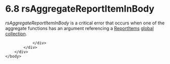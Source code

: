 <html dir="LTR" xmlns:mshelp="http://msdn.microsoft.com/mshelp" xmlns:ddue="http://ddue.schemas.microsoft.com/authoring/2003/5" xmlns:xlink="http://www.w3.org/1999/xlink" xmlns:tool="http://www.microsoft.com/tooltip">
    <head>
        <meta http-equiv="Content-Type" content="text/html; CHARSET=utf-8"></meta>
        <meta name="save" content="history"></meta>
        <title>6.8 rsAggregateReportItemInBody</title>
        <xml>
            <mshelp:toctitle title="6.8 rsAggregateReportItemInBody"></mshelp:toctitle>
            <mshelp:rltitle title="[MS-RDL]: rsAggregateReportItemInBody"></mshelp:rltitle>
            <mshelp:keyword index="A" term="c73078e8-7ff0-4a98-a89a-7b0ab2714b45"></mshelp:keyword>
            <mshelp:attr name="DCSext.ContentType" value="open specification"></mshelp:attr>
            <mshelp:attr name="AssetID" value="c73078e8-7ff0-4a98-a89a-7b0ab2714b45"></mshelp:attr>
            <mshelp:attr name="TopicType" value="kbRef"></mshelp:attr>
            <mshelp:attr name="DCSext.Title" value="[MS-RDL]: rsAggregateReportItemInBody" />
        </xml>
    </head>
    <body>
        <div id="header">
            <h1 class="heading">6.8 rsAggregateReportItemInBody</h1>
        </div>
        <div id="mainSection">
            <div id="mainBody">
                <div id="allHistory" class="saveHistory"></div>
                <div id="sectionSection0" class="section" name="collapseableSection">
                    

<p><i>rsAggregateReportItemInBody</i> is a critical error that
occurs when one of the aggregate functions has an argument referencing a <a href="c5fef915-e842-43b4-91f9-56af4eb15be0.html">ReportItems</a> <a href="b2482b3f-74ab-4ca8-a9e5-c07955011743.html#gt_dc73cb0c-53f5-4b67-83c8-b28cd60bd2d9">global collection</a>. </p>


                </div>
            </div>
        </div>
    </body>
</html>